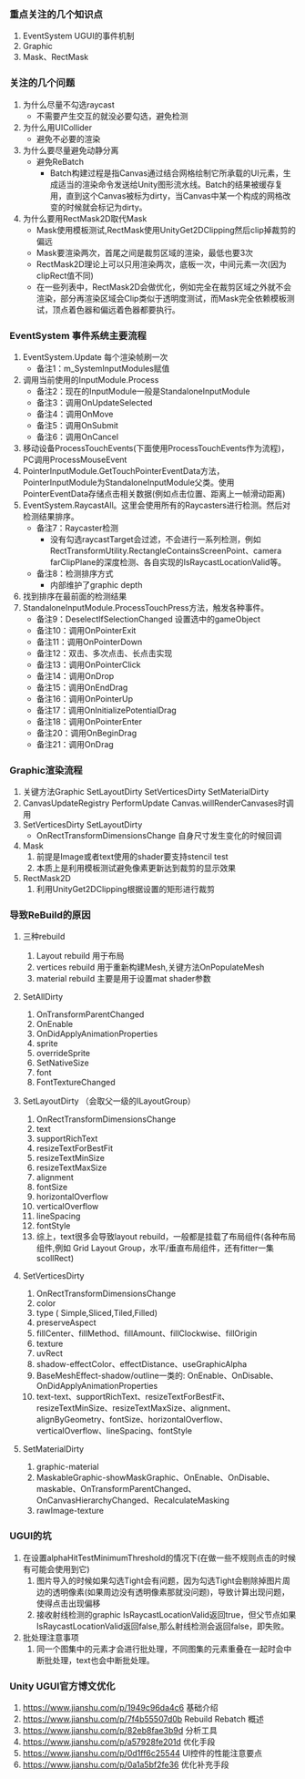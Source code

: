 ### 重点关注的几个知识点
1. EventSystem UGUI的事件机制
2. Graphic
3. Mask、RectMask


### 关注的几个问题
1. 为什么尽量不勾选raycast
    - 不需要产生交互的就没必要勾选，避免检测
2. 为什么用UICollider
    - 避免不必要的渲染
3. 为什么要尽量避免动静分离
    - 避免ReBatch
        -  Batch构建过程是指Canvas通过结合网格绘制它所承载的UI元素，生成适当的渲染命令发送给Unity图形流水线。Batch的结果被缓存复用，直到这个Canvas被标为dirty，当Canvas中某一个构成的网格改变的时候就会标记为dirty。
4. 为什么要用RectMask2D取代Mask
    - Mask使用模板测试,RectMask使用UnityGet2DClipping然后clip掉裁剪的偏远
    - Mask要渲染两次，首尾之间是裁剪区域的渲染，最低也要3次
    - RectMask2D理论上可以只用渲染两次，底板一次，中间元素一次(因为clipRect值不同)
    - 在一些列表中，RectMask2D会做优化，例如完全在裁剪区域之外就不会渲染，部分再渲染区域会Clip类似于透明度测试，而Mask完全依赖模板测试，顶点着色器和偏远着色器都要执行。

### EventSystem 事件系统主要流程
1. EventSystem.Update  每个渲染帧刷一次
    - 备注1：m_SystemInputModules赋值
2. 调用当前使用的InputModule.Process
    - 备注2：现在的InputModule一般是StandaloneInputModule
    - 备注3：调用OnUpdateSelected
    - 备注4：调用OnMove
    - 备注5：调用OnSubmit
    - 备注6：调用OnCancel
3. 移动设备ProcessTouchEvents(下面使用ProcessTouchEvents作为流程)，PC调用ProcessMouseEvent
4. PointerInputModule.GetTouchPointerEventData方法，PointerInputModule为StandaloneInputModule父类。使用PointerEventData存储点击相关数据(例如点击位置、距离上一帧滑动距离)
5. EventSystem.RaycastAll。这里会使用所有的Raycasters进行检测。然后对检测结果排序。
    - 备注7：Raycaster检测
        - 没有勾选raycastTarget会过滤，不会进行一系列检测，例如RectTransformUtility.RectangleContainsScreenPoint、camera farClipPlane的深度检测、各自实现的IsRaycastLocationValid等。
    - 备注8：检测排序方式
        - 内部维护了graphic depth
6. 找到排序在最前面的检测结果
7. StandaloneInputModule.ProcessTouchPress方法，触发各种事件。
    - 备注9：DeselectIfSelectionChanged 设置选中的gameObject
    - 备注10：调用OnPointerExit
    - 备注11：调用OnPointerDown
    - 备注12：双击、多次点击、长点击实现
    - 备注13：调用OnPointerClick
    - 备注14：调用OnDrop
    - 备注15：调用OnEndDrag
    - 备注16：调用OnPointerUp
    - 备注17：调用OnInitializePotentialDrag
    - 备注18：调用OnPointerEnter
    - 备注20：调用OnBeginDrag
    - 备注21：调用OnDrag

### Graphic渲染流程
1. 关键方法Graphic SetLayoutDirty  SetVerticesDirty   SetMaterialDirty
2. CanvasUpdateRegistry   PerformUpdate    Canvas.willRenderCanvases时调用
3.  SetVerticesDirty  SetLayoutDirty
    - OnRectTransformDimensionsChange  自身尺寸发生变化的时候回调
4. Mask
    1. 前提是Image或者text使用的shader要支持stencil test
    2. 本质上是利用模板测试避免像素更新达到裁剪的显示效果
5. RectMask2D
    1. 利用UnityGet2DClipping根据设置的矩形进行裁剪

### 导致ReBuild的原因
1. 三种rebuild  
    1. Layout rebuild       用于布局
    2. vertices rebuild     用于重新构建Mesh,关键方法OnPopulateMesh
    3. material rebuild     主要是用于设置mat shader参数

1. SetAllDirty 
    1. OnTransformParentChanged
    2. OnEnable
    3. OnDidApplyAnimationProperties
    4. sprite
    5. overrideSprite
    6. SetNativeSize
    7. font
    8. FontTextureChanged

2. SetLayoutDirty （会取父一级的ILayoutGroup）
    1. OnRectTransformDimensionsChange
    2. text
    3. supportRichText
    4. resizeTextForBestFit
    5. resizeTextMinSize
    6. resizeTextMaxSize
    7. alignment
    8. fontSize
    9. horizontalOverflow
    10. verticalOverflow
    11. lineSpacing
    12. fontStyle
    13. 综上，text很多会导致layout rebuild，一般都是挂载了布局组件(各种布局组件,例如
    Grid Layout Group，水平/垂直布局组件，还有fitter一集scollRect)
3. SetVerticesDirty
    1. OnRectTransformDimensionsChange
    2. color
    3. type ( Simple,Sliced,Tiled,Filled)
    4. preserveAspect
    5. fillCenter、fillMethod、fillAmount、fillClockwise、fillOrigin
    6. texture
    7. uvRect
    8. shadow-effectColor、effectDistance、useGraphicAlpha
    9. BaseMeshEffect-shadow/outline一类的: OnEnable、OnDisable、OnDidApplyAnimationProperties
    10. text-text、supportRichText、resizeTextForBestFit、resizeTextMinSize、resizeTextMaxSize、alignment、alignByGeometry、fontSize、horizontalOverflow、verticalOverflow、lineSpacing、fontStyle
4. SetMaterialDirty
    1. graphic-material
    2. MaskableGraphic-showMaskGraphic、OnEnable、OnDisable、maskable、OnTransformParentChanged、OnCanvasHierarchyChanged、RecalculateMasking
    3. rawImage-texture

### UGUI的坑
1. 在设置alphaHitTestMinimumThreshold的情况下(在做一些不规则点击的时候有可能会使用到它)
    1. 图片导入的时候如果勾选Tight会有问题，因为勾选Tight会剔除掉图片周边的透明像素(如果周边没有透明像素那就没问题)，导致计算出现问题，使得点击出现偏移
    2. 接收射线检测的graphic IsRaycastLocationValid返回true，但父节点如果IsRaycastLocationValid返回false,那么射线检测会返回false，即失败。
2. 批处理注意事项
    1. 同一个图集中的元素才会进行批处理，不同图集的元素重叠在一起时会中断批处理，text也会中断批处理。


### Unity UGUI官方博文优化
1. https://www.jianshu.com/p/1949c96da4c6   基础介绍
2. https://www.jianshu.com/p/7f4b55507d0b   Rebuild Rebatch 概述
3. https://www.jianshu.com/p/82eb8fae3b9d   分析工具
4. https://www.jianshu.com/p/a57928fe201d   优化手段
5. https://www.jianshu.com/p/0d1ff6c25544   UI控件的性能注意要点
6. https://www.jianshu.com/p/0a1a5bf2fe36   优化补充手段